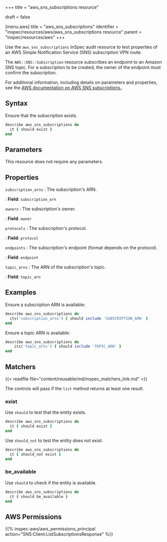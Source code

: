 +++
title = "aws_sns_subscriptions resource"

draft = false


[menu.aws]
title = "aws_sns_subscriptions"
identifier = "inspec/resources/aws/aws_sns_subscriptions resource"
parent = "inspec/resources/aws"
+++

Use the `aws_sns_subscriptions` InSpec audit resource to test properties of an AWS Simple Notification Service (SNS) subscription VPN route.

The `AWS::SNS::Subscription` resource subscribes an endpoint to an Amazon SNS topic. For a subscription to be created, the owner of the endpoint must confirm the subscription.

For additional information, including details on parameters and properties, see the [AWS documentation on AWS SNS subscriptions.](https://docs.aws.amazon.com/AWSCloudFormation/latest/UserGuide/aws-resource-sns-subscription.html).

## Syntax

Ensure that the subscription exists.

```ruby
describe aws_sns_subscriptions do
  it { should exist }
end
```

## Parameters

This resource does not require any parameters.

## Properties

`subscription_arns`
: The subscription's ARN.

: **Field**: `subscription_arn`

`owners`
: The subscription's owner.

: **Field**: `owner`

`protocols`
: The subscription's protocol.

: **Field**: `protocol`

`endpoints`
: The subscription's endpoint (format depends on the protocol).

: **Field**: `endpoint`

`topic_arns`
: The ARN of the subscription's topic.

: **Field**: `topic_arn`

## Examples

Ensure a subscription ARN is available:

```ruby
describe aws_sns_subscriptions do
  its('subscription_arns') { should include 'SUBSCRIPTION_ARN' }
end
```

Ensure a topic ARN is available:

```ruby
describe aws_sns_subscriptions do
    its('topic_arns') { should include 'TOPIC_ARN' }
end
```

## Matchers

{{< readfile file="content/reusable/md/inspec_matchers_link.md" >}}

The controls will pass if the `list` method returns at least one result.

### exist

Use `should` to test that the entity exists.

```ruby
describe aws_sns_subscriptions do
  it { should exist }
end
```

Use `should_not` to test the entity does not exist.

```ruby
describe aws_sns_subscriptions do
  it { should_not exist }
end
```

### be_available

Use `should` to check if the entity is available.

```ruby
describe aws_sns_subscriptions do
  it { should be_available }
end
```

## AWS Permissions

{{% inspec-aws/aws_permissions_principal action="SNS:Client:ListSubscriptionsResponse" %}}
